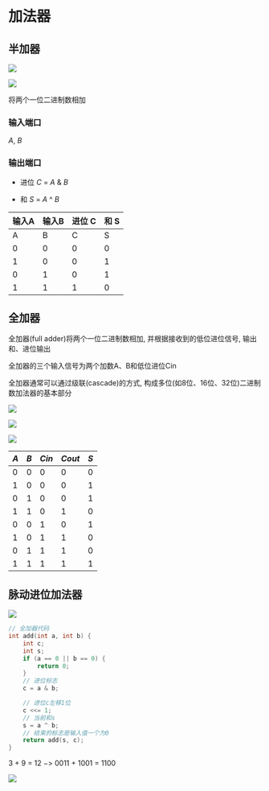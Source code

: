 <!--
 * @Description: 
 * @Version: 1.0
 * @Author: dmjcb
 * @Email:  
 * @Date: 2021-11-14 01:04:15
 * @LastEditors: dmjcb
 * @LastEditTime: 2024-07-04 00:15:54
-->

# 加法器

## 半加器

![](/.imgur/20211114_1.png)

![](/.imgur/20211114_2.png)

将两个一位二进制数相加

### 输入端口

$A$, $B$

### 输出端口

- 进位 $C$ = $A$ & $B$

- 和 $S$ = $A$ ^ $B$

| 输入A | 输入B | 进位 C | 和 S |
| ----- | ----- | ------ | ---- |
| A     | B     | C      | S    |
| 0     | 0     | 0      | 0    |
| 1     | 0     | 0      | 1    |
| 0     | 1     | 0      | 1    |
| 1     | 1     | 1      | 0    |

## 全加器

全加器(full adder)将两个一位二进制数相加, 并根据接收到的低位进位信号, 输出和、进位输出

全加器的三个输入信号为两个加数A、B和低位进位Cin

全加器通常可以通过级联(cascade)的方式, 构成多位(如8位、16位、32位)二进制数加法器的基本部分

![](/.imgur/20211114_3.png)

![](/.imgur/20211114_4.png)

![](/.imgur/20241114_5.png)

| $A$ | $B$ | $Cin$ | $Cout$ | $S$ |
| --- | --- | ----- | ------ | --- |
| 0   | 0   | 0     | 0      | 0   |
| 1   | 0   | 0     | 0      | 1   |
| 0   | 1   | 0     | 0      | 1   |
| 1   | 1   | 0     | 1      | 0   |
| 0   | 0   | 1     | 0      | 1   |
| 1   | 0   | 1     | 1      | 0   |
| 0   | 1   | 1     | 1      | 0   |
| 1   | 1   | 1     | 1      | 1   |

## 脉动进位加法器

![](/.imgur/20241114_6.png)

```c
// 全加器代码
int add(int a, int b) {
    int c;
    int s;
    if (a == 0 || b == 0) {
        return 0;
    }
    // 进位标志
    c = a & b;

    // 进位c左移1位
    c <<= 1;
    // 当前和s
    s = a ^ b;
    // 结束的标志是输入值一个为0
    return add(s, c);
}
```

3 + 9 = 12 $->$ 0011 + 1001 = 1100

![](/.imgur/20211114030937.png)
